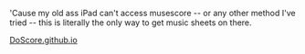 'Cause my old ass iPad can't access musescore -- or any other method I've tried -- this is literally the only way to get music sheets on there.

[DoScore.github.io](https://doscore.github.io/)
